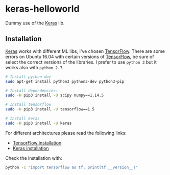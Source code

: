 # keras-helloworld
Dummy use of the [Keras] lib.

## Installation
[Keras] works with different ML libs, I've chosen [TensorFlow].
There are some errors on Ubuntu 16.04 with certain versions of [TensorFlow], be sure of select the correct versions of the libraries.
I prefer to use `python 3` but it works also with `python 2.7`.

```sh
# Install python dev
sudo apt-get install python3 python3-dev python3-pip

# Install dependencies:
sudo -H pip3 install -U scipy numpy==1.14.5

# Install tensorflow
sudo -H pip3 install -U tensorflow==1.5

# Install keras
sudo -H pip3 install -U keras
```

For different architectures please read the following links:
- [TensorFlow installation](https://www.tensorflow.org/install/)
- [Keras installation](https://keras.io/#installation)

Check the installation with:
```sh
python -c "import tensorflow as tf; print(tf.__version__)"
```

[//]: # (Links used in the body)

   [TensorFlow]: <https://tensorflow.org>
   [Keras]: <https://keras.io>
